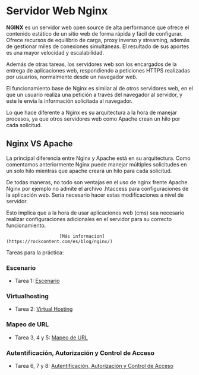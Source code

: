 # Servidor Web Nginx

**NGINX** es un servidor web open source de alta performance que ofrece el contenido estático de un sitio web de forma rápida y fácil de configurar. Ofrece recursos de equilibrio de carga, proxy inverso y streaming, además de gestionar miles de conexiones simultáneas. El resultado de sus aportes es una mayor velocidad y escalabilidad.

Además de otras tareas, los servidores web son los encargados de la entrega de aplicaciones web, respondiendo a peticiones HTTPS realizadas por usuarios, normalmente desde un navegador web.

El funcionamiento base de Nginx es similar al de otros servidores web, en el que un usuario realiza una petición a través del navegador al servidor, y este le envía la información solicitada al navegador.

Lo que hace diferente a Nginx es su arquitectura a la hora de manejar procesos, ya que otros servidores web como Apache crean un hilo por cada solicitud.


## **Nginx VS Apache**

La principal diferencia entre Nginx y Apache está en su arquitectura. Como comentamos anteriormente Nginx puede manejar múltiples solicitudes en un solo hilo mientras que apache creará un hilo para cada solicitud.

De todas maneras, no todo son ventajas en el uso de nginx frente Apache. Nginx por ejemplo no admite el archivo .htaccess para configuraciones de la aplicación web. Sería necesario hacer estas modificaciones a nivel de servidor.

Esto implica que a la hora de usar aplicaciones web (cms) sea necesario realizar configuraciones adicionales en el servidor para su correcto funcionamiento.

                        [Más informacion](https://rockcontent.com/es/blog/nginx/)

Tareas para la práctica:

### Escenario

* Tarea 1: [Escenario]()

### Virtualhosting

* Tarea 2: [Virtual Hosting]()

### Mapeo de URL

* Tarea 3, 4 y 5: [Mapeo de URL]()

### Autentificación, Autorización y Control de Acceso

* Tarea 6, 7 y 8: [Autentificación, Autorización y Control de Acceso]()